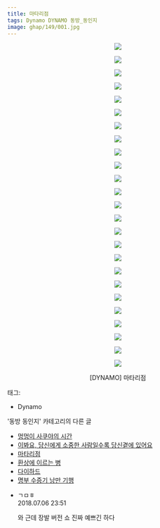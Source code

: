 ```yaml
---
title: 마타리점
tags: Dynamo DYNAMO 동방_동인지
image: ghap/149/001.jpg
---
```

<div class="article">
<p style="text-align: center; clear: none; float: none;"><img src="{{ site.nasurl }}/ghap/149/001.jpg"/></p>
<p style="text-align: center; clear: none; float: none;"><img src="{{ site.nasurl }}/ghap/149/002.jpg"/></p>
<p style="text-align: center; clear: none; float: none;"><img src="{{ site.nasurl }}/ghap/149/003.jpg"/></p>
<p style="text-align: center; clear: none; float: none;"><img src="{{ site.nasurl }}/ghap/149/004.jpg"/></p>
<p style="text-align: center; clear: none; float: none;"><img src="{{ site.nasurl }}/ghap/149/005.jpg"/></p>
<p style="text-align: center; clear: none; float: none;"><img src="{{ site.nasurl }}/ghap/149/006.jpg"/></p>
<p style="text-align: center; clear: none; float: none;"><img src="{{ site.nasurl }}/ghap/149/007.jpg"/></p>
<p style="text-align: center; clear: none; float: none;"><img src="{{ site.nasurl }}/ghap/149/008.jpg"/></p>
<p style="text-align: center; clear: none; float: none;"><img src="{{ site.nasurl }}/ghap/149/009.jpg"/></p>
<p style="text-align: center; clear: none; float: none;"><img src="{{ site.nasurl }}/ghap/149/010.jpg"/></p>
<p style="text-align: center; clear: none; float: none;"><img src="{{ site.nasurl }}/ghap/149/011.jpg"/></p>
<p style="text-align: center; clear: none; float: none;"><img src="{{ site.nasurl }}/ghap/149/012.jpg"/></p>
<p style="text-align: center; clear: none; float: none;"><img src="{{ site.nasurl }}/ghap/149/013.jpg"/></p>
<p style="text-align: center; clear: none; float: none;"><img src="{{ site.nasurl }}/ghap/149/014.jpg"/></p>
<p style="text-align: center; clear: none; float: none;"><img src="{{ site.nasurl }}/ghap/149/015.jpg"/></p>
<p style="text-align: center; clear: none; float: none;"><img src="{{ site.nasurl }}/ghap/149/016.jpg"/></p>
<p style="text-align: center; clear: none; float: none;"><img src="{{ site.nasurl }}/ghap/149/017.jpg"/></p>
<p style="text-align: center; clear: none; float: none;"><img src="{{ site.nasurl }}/ghap/149/018.jpg"/></p>
<p style="text-align: center; clear: none; float: none;"><img src="{{ site.nasurl }}/ghap/149/019.jpg"/></p>
<p style="text-align: center; clear: none; float: none;"><img src="{{ site.nasurl }}/ghap/149/020.jpg"/></p>
<p style="text-align: center; clear: none; float: none;"><img src="{{ site.nasurl }}/ghap/149/021.jpg"/></p>
<p style="text-align: center; clear: none; float: none;"><img src="{{ site.nasurl }}/ghap/149/022.jpg"/></p>
<p style="text-align: center; clear: none; float: none;"><img src="{{ site.nasurl }}/ghap/149/023.jpg"/></p>
<p style="text-align: center; clear: none; float: none;"><img src="{{ site.nasurl }}/ghap/149/024.jpg"/></p>
<p style="text-align: center; clear: none; float: none;"><img src="{{ site.nasurl }}/ghap/149/025.jpg"/></p>
<p style="text-align: center; clear: none; float: none;">[DYNAMO] 마타리점</p>
</div><div class="tagTrail">
<p>태그: </p>
<ul>
<li>Dynamo</li>
</ul>
</div><div class="another">
<p>'동방 동인지' 카테고리의 다른 글</p>
<ul>
<li><a href="/2016-06-18-ghap_151">멍멍이 사쿠야의 시간</a></li>
<li><a href="/2016-06-18-ghap_150">이봐요, 당신에게 소중한 사람일수록 당신곁에 있어요</a></li>
<li><a href="/2016-06-18-ghap_149">마타리점</a></li>
<li><a href="/2016-06-18-ghap_148">환상에 이르는 병</a></li>
<li><a href="/2016-06-18-ghap_147">다이하드</a></li>
<li><a href="/2016-06-18-ghap_146">명부 수증기 낭만 기행</a></li>
</ul>
</div><div class="cb_module cb_fluid">
<div class="cb_wrt cb_profile">
<div class="comment">
<ul>
<li class="cb_thumb_off" id="comment15281735">
<div class="cb_comment_area">
<div class="cb_info_area">
<div class="cb_section">
<span class="cb_nick_name">ㄱㅁㅎ</span>
</div>
<div class="cb_section">
<span class="cb_date">2018.07.06 23:51 </span>
</div>
</div>
<div class="cb_dsc_comment">
<p class="cb_dsc">
											와 근데 장발 버전 쇼 진짜 예쁘긴 하다
										</p>
</div>
</div></li>
</ul>
</div>
</div><!-- commentList close -->
</div>